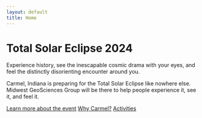 ```yaml
---
layout: default
title: Home
---
```


# Total Solar Eclipse 2024

Experience history, see the inescapable cosmic drama with your eyes, and feel the distinctly disorienting encounter around you.

Carmel, Indiana is preparing for the Total Solar Eclipse like nowhere else. Midwest GeoSciences Group will be there to help people experience it, see it, and feel it.

[Learn more about the event](/total-solar-eclipse-2024/event)
[Why Carmel?](/total-solar-eclipse-2024/why-carmel)
[Activities](/total-solar-eclipse-2024/activities)

